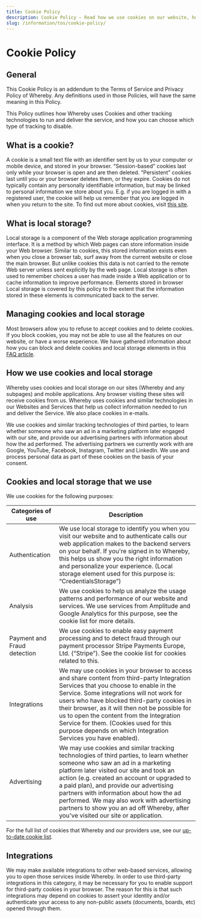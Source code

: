 ```yaml
---
title: Cookie Policy
description: Cookie Policy – Read how we use cookies on our website, how they work effectively and enhance the user experience on the Whereby website for our customers.
slug: /information/tos/cookie-policy/
---
```

# Cookie Policy

## General

This Cookie Policy is an addendum to the Terms of Service and Privacy
Policy of Whereby. Any definitions used in those Policies, will have
the same meaning in this Policy.

This Policy outlines how Whereby uses Cookies and other tracking
technologies to run and deliver the service, and how you can choose
which type of tracking to disable.

## What is a cookie?

A cookie is a small text file with an identifier sent by us to your
computer or mobile device, and stored in your browser. “Session-based”
cookies last only while your browser is open and are then
deleted. “Persistent” cookies last until you or your browser deletes
them, or they expire. Cookies do not typically contain any personally
identifiable information, but may be linked to personal information we
store about you. E.g. if you are logged in with a registered user, the
cookie will help us remember that you are logged in when you return to
the site. To find out more about cookies, visit [this
site](http://www.allaboutcookies.org/).

## What is local storage?

Local storage is a component of the Web storage application
programming interface. It is a method by which Web pages can store
information inside your Web browser. Similar to cookies, this stored
information exists even when you close a browser tab, surf away from
the current website or close the main browser. But unlike cookies this
data is not carried to the remote Web server unless sent explicitly by
the web page. Local storage is often used to remember choices a user
has made inside a Web application or to cache information to improve
performance. Elements stored in browser Local storage is covered by
this policy to the extent that the information stored in these
elements is communicated back to the server.

## Managing cookies and local storage

Most browsers allow you to refuse to accept cookies and to delete
cookies. If you block cookies, you may not be able to use all the
features on our website, or have a worse experience. We have gathered
information about how you can block and delete cookies and local
storage elements in this
[FAQ article](https://whereby.helpscoutdocs.com/article/527-policies).

## How we use cookies and local storage

Whereby uses cookies and local storage on our sites (Whereby and
any subpages) and mobile applications. Any browser visiting these
sites will receive cookies from us. Whereby uses cookies and similar
technologies in our Websites and Services that help us collect
information needed to run and deliver the Service. We also place cookies in e-mails.

We use cookies and similar tracking technologies of third parties, to learn whether someone who saw an ad in a marketing platform later engaged with our site, and provide our advertising partners with information about how the ad performed. The advertising partners we currently work with are Google, YouTube, Facebook, Instagram, Twitter and LinkedIn. We use and process personal data as part of these cookies on the basis of your consent.

## Cookies and local storage that we use

We use cookies for the following purposes:

| Categories of use           | Description |
| --------------------------- | ----------- |
| Authentication              | We use local storage to identify you when you visit our website and to authenticate calls our web application makes to the backend servers on your behalf. If you're signed in to Whereby, this helps us show you the right information and personalize your experience. (Local storage element used for this purpose is: “CredentialsStorage”) |
| Analysis                    | We use cookies to help us analyze the usage patterns and performance of our website and services. We use services from Amplitude and Google Analytics for this purpose, see the cookie list for more details. |
| Payment and Fraud detection | We use cookies to enable easy payment processing and to detect fraud through our payment processor Stripe Payments Europe, Ltd. (“Stripe”). See the cookie list for cookies related to this. |
| Integrations                | We may use cookies in your browser to access and share content from third-party Integration Services that you choose to enable in the Service. Some integrations will not work for users who have blocked third-party cookies in their browser, as it will then not be possible for us to open the content from the Integration Service for them. (Cookies used for this purpose depends on which Integration Services you have enabled). |
| Advertising                 | We may use cookies and similar tracking technologies of third parties, to learn whether someone who saw an ad in a marketing platform later visited our site and took an action (e.g. created an account or upgraded to a paid plan), and provide our advertising partners with information about how the ad performed. We may also work with advertising partners to show you an ad off Whereby, after you've visited our site or application. |

For the full list of cookies that Whereby and our providers use, see
our [up-to-date cookie list](https://whereby.helpscoutdocs.com/article/527-policies#cookies).

## Integrations

We may make available integrations to other web-based services,
allowing you to open those services inside Whereby. In order to use
third-party integrations in this category, it may be necessary for you
to enable support for third-party cookies in your browser. The reason
for this is that such integrations may depend on cookies to assert
your identity and/or authenticate your access to any non-public assets
(documents, boards, etc) opened through them.
